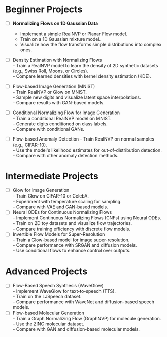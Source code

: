 # Beginner Projects
- [ ] **Normalizing Flows on 1D Gaussian Data**
  - Implement a simple RealNVP or Planar Flow model.
  - Train on a 1D Gaussian mixture model.
  - Visualize how the flow transforms simple distributions into complex ones.

- [ ] Density Estimation with Normalizing Flows <br/>
      - Train a RealNVP model to learn the density of 2D synthetic datasets (e.g., Swiss Roll, Moons, or Circles).<br/>
      - Compare learned densities with kernel density estimation (KDE).<br/>
- [ ] Flow-based Image Generation (MNIST) <br/>
      - Train RealNVP or Glow on MNIST.<br/>
      - Sample new digits and visualize latent space interpolations.<br/>
      - Compare results with GAN-based models.<br/>
- [ ] Conditional Normalizing Flow for Image Generation<br/>
      - Train a conditional RealNVP model on MNIST. <br/>
      - Generate digits conditioned on class labels. <br/>
      - Compare with conditional GANs. <br/>
- [ ] Flow-based Anomaly Detection
      - Train RealNVP on normal samples (e.g., CIFAR-10). <br/>
      - Use the model's likelihood estimates for out-of-distribution detection. <br/>
      - Compare with other anomaly detection methods. <br/>
      
# Intermediate Projects
- [ ] Glow for Image Generation  <br/>
      - Train Glow on CIFAR-10 or CelebA.  <br/>
      - Experiment with temperature scaling for sampling.  <br/>
      - Compare with VAE and GAN-based models.  <br/>
- [ ] Neural ODEs for Continuous Normalizing Flows  <br/>
      - Implement Continuous Normalizing Flows (CNFs) using Neural ODEs.  <br/>
      - Train on 2D toy datasets and visualize flow trajectories.  <br/>
      - Compare training efficiency with discrete flow models.  <br/>
- [ ] Invertible Flow Models for Super-Resolution  <br/>
      - Train a Glow-based model for image super-resolution.  <br/>
      - Compare performance with SRGAN and diffusion models.  <br/>
      - Use conditional flows to enhance control over outputs. <br/>

# Advanced Projects
- [ ] Flow-Based Speech Synthesis (WaveGlow) <br/>
      - Implement WaveGlow for text-to-speech (TTS). <br/>
      - Train on the LJSpeech dataset. <br/>
      - Compare performance with WaveNet and diffusion-based speech models. <br/>
- [ ] Flow-based Molecular Generation <br/>
      - Train a Graph Normalizing Flow (GraphNVP) for molecule generation. <br/>
      - Use the ZINC molecular dataset. <br/>
      - Compare with GAN and diffusion-based molecular models.<br/>

